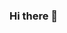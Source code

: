 ### Hi there 👋

<!--
**LeumasAutum/LeumasAutum** is a ✨ _special_ ✨ repository because its `README.md` (this file) appears on your GitHub profile.
[![Typing SVG](https://readme-typing-svg.herokuapp.com/?lines=Web+Designer;Web+Developer;Python+Programmer;Penetration+Tester)](https://git.io/typing-svg)

- 🔭 I’m currently working on ...
 Python Sockets Modules
- 🌱 I’m currently learning ...
Networking with Python
- 👯 I’m looking to collaborate on ...
Python Networking Ideas
- 🤔 I’m looking for help with ...
python sockets: udp headers
- 💬 Ask me about ...
- 📫 How to reach me: ...
- 😄 Pronouns: ...
- ⚡ Fun fact: ...
-->
